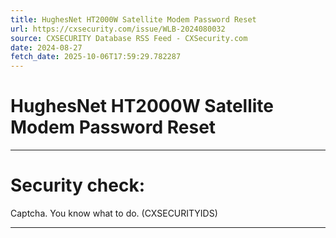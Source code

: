 ```yaml
---
title: HughesNet HT2000W Satellite Modem Password Reset
url: https://cxsecurity.com/issue/WLB-2024080032
source: CXSECURITY Database RSS Feed - CXSecurity.com
date: 2024-08-27
fetch_date: 2025-10-06T17:59:29.782287
---
```


# HughesNet HT2000W Satellite Modem Password Reset

---

# Security check:

Captcha. You know what to do. (CXSECURITYIDS)

---